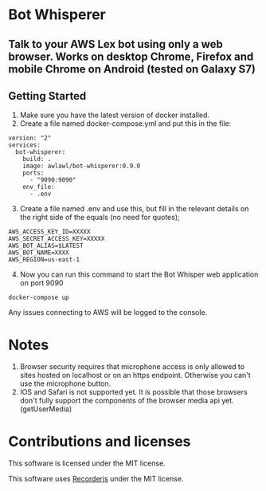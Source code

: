 # Bot Whisperer
## Talk to your AWS Lex bot using only a web browser. Works on desktop Chrome, Firefox and mobile Chrome on Android (tested on Galaxy S7)

## Getting Started

1. Make sure you have the latest version of docker installed.
2. Create a file named docker-compose.yml and put this in the file:

```
version: "2"
services:
  bot-whisperer:
    build: .
    image: awlawl/bot-whisperer:0.9.0
    ports:
      - "9090:9090"
    env_file:
      - .env
```

3. Create a file named .env and use this, but fill in the relevant details on the right side of the equals (no need for quotes);

```
AWS_ACCESS_KEY_ID=XXXXX
AWS_SECRET_ACCESS_KEY=XXXXX
AWS_BOT_ALIAS=$LATEST
AWS_BOT_NAME=XXXX
AWS_REGION=us-east-1
```

4. Now you can run this command to start the Bot Whisper web application on port 9090
```
docker-compose up
```

Any issues connecting to AWS will be logged to the console.

# Notes
1. Browser security requires that microphone access is only allowed to sites hosted on localhost or on an https endpoint. Otherwise you can't use the microphone button.
2. IOS and Safari is not supported yet. It is possible that those browsers don't fully support the components of the browser media api yet. (getUserMedia)

# Contributions and licenses
This software is licensed under the MIT license.

This software uses [Recorderjs](https://github.com/mattdiamond/Recorderjs) under the MIT license.
